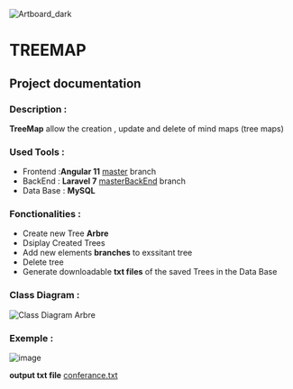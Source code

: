 ![Artboard_dark](https://user-images.githubusercontent.com/52804863/121508755-dd23d300-c9dd-11eb-8c16-c7ea53b13acc.png)



# TREEMAP


## Project documentation

### Description :
  **TreeMap** allow the creation , update and delete of mind maps (tree maps) 
  
### Used Tools :
  - Frontend :**Angular 11** [master](https://github.com/toufik7/TREEMAP/tree/master) branch
  - BackEnd : **Laravel  7** [masterBackEnd](https://github.com/toufik7/TREEMAP/tree/masterBackend) branch 
  - Data Base : **MySQL**

### Fonctionalities :

 - Create new Tree **Arbre**
 - Dsiplay Created Trees
 - Add new elements **branches** to exssitant tree 
 - Delete tree
 - Generate downloadable **txt files** of the saved Trees in the Data Base 

### Class Diagram :
![Class Diagram Arbre](https://user-images.githubusercontent.com/52804863/121510905-080f2680-c9e0-11eb-9559-b008b3d4c8fa.png)

### Exemple :
 ![image](https://user-images.githubusercontent.com/52804863/121510986-1c532380-c9e0-11eb-8278-b37b596fa4a8.png)
 
 **output txt file**
 [conferance.txt](https://github.com/toufik7/TREEMAP/files/6630619/conferance.2.txt)
